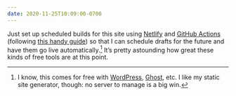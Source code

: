 ```yaml
---
date: 2020-11-25T10:09:00-0700
---
```


Just set up scheduled builds for this site using [Netlify] and [GitHub Actions] \(following [this handy guide][guide]) so that I can schedule drafts for the future and have them go live automatically.[^1] It’s pretty astounding how great these kinds of free tools are at this point.

[^1]: I know, this comes for free with [WordPress], [Ghost], etc. I like my static site generator, though: no server to manage is a big win.

[Netlify]: https://www.netlify.com
[GitHub Actions]: https://docs.github.com/en/free-pro-team@latest/actions
[guide]: https://www.voorhoede.nl/en/blog/scheduling-netlify-deploys-with-github-actions/
[WordPress]: https://wordpress.org
[Ghost]: https://ghost.org